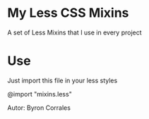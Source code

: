 My Less CSS Mixins
==============

A set of Less Mixins that I use in every project

Use
==============

Just import this file in your less styles

@import "mixins.less"

Autor: Byron Corrales

